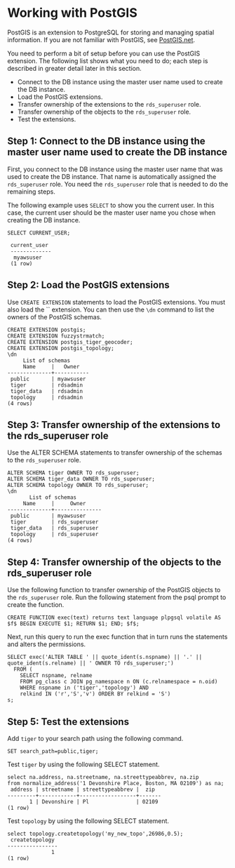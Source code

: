 # Working with PostGIS<a name="Appendix.PostgreSQL.CommonDBATasks.PostGIS"></a>

PostGIS is an extension to PostgreSQL for storing and managing spatial information\. If you are not familiar with PostGIS, see [PostGIS\.net](https://postgis.net/)\.

You need to perform a bit of setup before you can use the PostGIS extension\. The following list shows what you need to do; each step is described in greater detail later in this section\.
+ Connect to the DB instance using the master user name used to create the DB instance\.
+ Load the PostGIS extensions\.
+ Transfer ownership of the extensions to the `rds_superuser` role\.
+ Transfer ownership of the objects to the `rds_superuser` role\.
+ Test the extensions\.

## Step 1: Connect to the DB instance using the master user name used to create the DB instance<a name="Appendix.PostgreSQL.CommonDBATasks.PostGIS.Connect"></a>

First, you connect to the DB instance using the master user name that was used to create the DB instance\. That name is automatically assigned the `rds_superuser` role\. You need the `rds_superuser` role that is needed to do the remaining steps\.

The following example uses `SELECT` to show you the current user\. In this case, the current user should be the master user name you chose when creating the DB instance\.

```
SELECT CURRENT_USER;

 current_user
 -------------
  myawsuser
 (1 row)
```

## Step 2: Load the PostGIS extensions<a name="Appendix.PostgreSQL.CommonDBATasks.PostGIS.LoadExtensions"></a>

Use `CREATE EXTENSION` statements to load the PostGIS extensions\. You must also load the `` extension\. You can then use the `\dn` command to list the owners of the PostGIS schemas\.

```
CREATE EXTENSION postgis;
CREATE EXTENSION fuzzystrmatch;
CREATE EXTENSION postgis_tiger_geocoder;
CREATE EXTENSION postgis_topology;
\dn
     List of schemas
     Name     |   Owner
--------------+-----------
 public       | myawsuser
 tiger        | rdsadmin
 tiger_data   | rdsadmin
 topology     | rdsadmin
(4 rows)
```

## Step 3: Transfer ownership of the extensions to the rds\_superuser role<a name="Appendix.PostgreSQL.CommonDBATasks.PostGIS.TransferOwnership"></a>

Use the ALTER SCHEMA statements to transfer ownership of the schemas to the `rds_superuser` role\.

```
ALTER SCHEMA tiger OWNER TO rds_superuser;
ALTER SCHEMA tiger_data OWNER TO rds_superuser;
ALTER SCHEMA topology OWNER TO rds_superuser;
\dn
       List of schemas
     Name     |     Owner
--------------+---------------
 public       | myawsuser
 tiger        | rds_superuser
 tiger_data   | rds_superuser
 topology     | rds_superuser
(4 rows)
```

## Step 4: Transfer ownership of the objects to the rds\_superuser role<a name="Appendix.PostgreSQL.CommonDBATasks.PostGIS.TransferObjects"></a>

Use the following function to transfer ownership of the PostGIS objects to the `rds_superuser` role\. Run the following statement from the psql prompt to create the function\.

```
CREATE FUNCTION exec(text) returns text language plpgsql volatile AS $f$ BEGIN EXECUTE $1; RETURN $1; END; $f$;
```

Next, run this query to run the exec function that in turn runs the statements and alters the permissions\.

```
SELECT exec('ALTER TABLE ' || quote_ident(s.nspname) || '.' || quote_ident(s.relname) || ' OWNER TO rds_superuser;')
  FROM (
    SELECT nspname, relname
    FROM pg_class c JOIN pg_namespace n ON (c.relnamespace = n.oid) 
    WHERE nspname in ('tiger','topology') AND
    relkind IN ('r','S','v') ORDER BY relkind = 'S')
s;
```

## Step 5: Test the extensions<a name="Appendix.PostgreSQL.CommonDBATasks.PostGIS.Test"></a>

Add `tiger` to your search path using the following command\.

```
SET search_path=public,tiger;
```

Test `tiger` by using the following SELECT statement\.

```
select na.address, na.streetname, na.streettypeabbrev, na.zip
from normalize_address('1 Devonshire Place, Boston, MA 02109') as na;
 address | streetname | streettypeabbrev |  zip
---------+------------+------------------+-------
       1 | Devonshire | Pl               | 02109
(1 row)
```

Test `topology` by using the following SELECT statement\.

```
select topology.createtopology('my_new_topo',26986,0.5);
 createtopology
----------------
              1
(1 row)
```